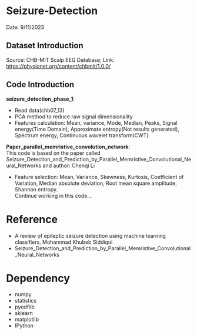 # Seizure-Detection
Date: 9/11/2023
## Dataset Introduction
Source: CHB-MIT Scalp EEG Database; Link: https://physionet.org/content/chbmit/1.0.0/
<br>
## Code Introduction
**seizure_detection_phase_1**: 
* Read data(chb07_13)
* PCA method to reduce raw signal dimensionality
* Features calculation: Mean, variance, Mode, Median, Peaks, Signal energy(Time Domain), Approximate entropy(Not results generated), Spectrum energy, Continuous wavelet transform(CWT)

**Paper_parallel_memristive_convolution_network**:<br>
This code is based on the paper called Seizure_Detection_and_Prediction_by_Parallel_Memristive_Convolutional_Neural_Networks and author: Chenqi Li
* Feature selection: Mean, Variance, Skewness, Kurtosis, Coefficient of Variation, Median absolute deviation, Root mean square amplitude, Shannon entropy. 
<br>Continue working in this code...

# Reference
* A review of epileptic seizure detection using machine learning classifiers, Mohammad Khubeb Siddiqui
* Seizure_Detection_and_Prediction_by_Parallel_Memristive_Convolutional_Neural_Networks

# Dependency
* numpy
* statistics
* pyedflib
* sklearn
* matplotlib
* IPython
